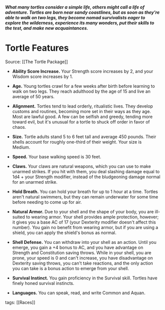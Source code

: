 _**What many tortles consider a simple life, others might call a life of adventure. Tortles are born near sandy coastlines, but as soon as they're able to walk on two legs, they become nomad survivalists eager to explore the wilderness, experience its many wonders, put their skills to the test, and make new acquaintances.**_

# Tortle Features

Source: [[The Tortle Package]]

-   **Ability Score Increase.** Your Strength score increases by 2, and your Wisdom score increases by 1.

-   **Age.** Young tortles crawl for a few weeks after birth before learning to walk on two legs. They reach adulthood by the age of 15 and live an average of 50 years.

-   **Alignment.** Tortles tend to lead orderly, ritualistic lives. They develop customs and routines, becoming more set in their ways as they age. Most are lawful good. A few can be selfish and greedy, tending more toward evil, but it's unusual for a tortle to shuck off order in favor of chaos.

-   **Size.** Tortle adults stand 5 to 6 feet tall and average 450 pounds. Their shells account for roughly one-third of their weight. Your size is Medium.

-   **Speed.** Your base walking speed is 30 feet.

-   **Claws.** Your claws are natural weapons, which you can use to make unarmed strikes. If you hit with them, you deal slashing damage equal to 1d4 + your Strength modifier, instead of the bludgeoning damage normal for an unarmed strike.

-   **Hold Breath.** You can hold your breath for up to 1 hour at a time. Tortles aren't natural swimmers, but they can remain underwater for some time before needing to come up for air.

-   **Natural Armor.** Due to your shell and the shape of your body, you are ill-suited to wearing armor. Your shell provides ample protection, however; it gives you a base AC of 17 (your Dexterity modifier doesn't affect this number). You gain no benefit from wearing armor, but if you are using a shield, you can apply the shield's bonus as normal.

-   **Shell Defense.** You can withdraw into your shell as an action. Until you emerge, you gain a +4 bonus to AC, and you have advantage on Strength and Constitution saving throws. While in your shell, you are prone, your speed is 0 and can't increase, you have disadvantage on Dexterity saving throws, you can't take reactions, and the only action you can take is a bonus action to emerge from your shell.

-   **Survival Instinct.** You gain proficiency in the Survival skill. Tortles have finely honed survival instincts.

-   **Languages.** You can speak, read, and write Common and Aquan.

tags: [[Races]]